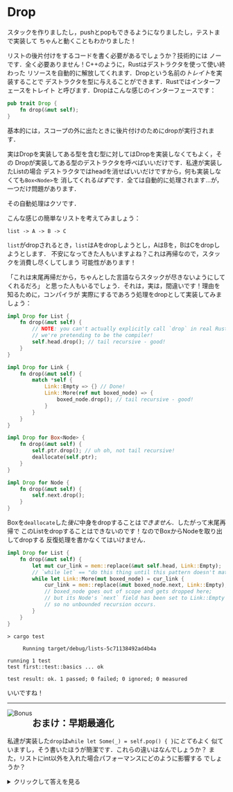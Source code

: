 # Drop

スタックを作りましたし，pushとpopもできるようになりましたし，テストまで実装して
ちゃんと動くこともわかりました！

リストの後片付けをするコードを書く必要があるでしょうか？技術的には
ノーです．全く必要ありません！C++のように，Rustはデストラクタを使って使い終わった
リソースを自動的に解放してくれます．Dropという名前の*トレイト*を実装することで
デストラクタを型に与えることができます．Rustではインターフェースをトレイト
と呼びます．Dropはこんな感じのインターフェースです：

```rust ,ignore
pub trait Drop {
    fn drop(&mut self);
}
```

基本的には，スコープの外に出たときに後片付けのためにdropが実行されます．

実はDropを実装してある型を含む型に対してはDropを実装しなくてもよく，その
Dropが実装してある型のデストラクタを呼べばいいだけです．私達が実装したListの場合
デストラクタではheadを消せばいいだけですから，何も実装しなくても`Box<Node>`を
消してくれる*はず*です．全ては自動的に処理されます…が，一つだけ問題があります．

その自動処理はクソです．

こんな感じの簡単なリストを考えてみましょう：


```text
list -> A -> B -> C
```

`list`がdropされるとき，`list`はAをdropしようとし，AはBを，BはCをdropしようとします．
不安になってきた人もいますよね？これは再帰なので，スタックを消費し尽くしてしまう
可能性があります！

「これは末尾再帰だから，ちゃんとした言語ならスタックが尽きないようにしてくれるだろ」
と思った人もいるでしょう．それは，実は，間違いです！理由を知るために，コンパイラが
実際にするであろう処理をdropとして実装してみましょう：


```rust ,ignore
impl Drop for List {
    fn drop(&mut self) {
        // NOTE: you can't actually explicitly call `drop` in real Rust code;
        // we're pretending to be the compiler!
        self.head.drop(); // tail recursive - good!
    }
}

impl Drop for Link {
    fn drop(&mut self) {
        match *self {
            Link::Empty => {} // Done!
            Link::More(ref mut boxed_node) => {
                boxed_node.drop(); // tail recursive - good!
            }
        }
    }
}

impl Drop for Box<Node> {
    fn drop(&mut self) {
        self.ptr.drop(); // uh oh, not tail recursive!
        deallocate(self.ptr);
    }
}

impl Drop for Node {
    fn drop(&mut self) {
        self.next.drop();
    }
}
```

Boxを`deallocate`した*後に*中身をdropすることは*できません*．したがって末尾再帰で
このListをdropすることはできないのです！なのでBoxからNodeを取り出してdropする
反復処理を書かなくてはいけません．


```rust ,ignore
impl Drop for List {
    fn drop(&mut self) {
        let mut cur_link = mem::replace(&mut self.head, Link::Empty);
        // `while let` == "do this thing until this pattern doesn't match"
        while let Link::More(mut boxed_node) = cur_link {
            cur_link = mem::replace(&mut boxed_node.next, Link::Empty);
            // boxed_node goes out of scope and gets dropped here;
            // but its Node's `next` field has been set to Link::Empty
            // so no unbounded recursion occurs.
        }
    }
}
```

```text
> cargo test

     Running target/debug/lists-5c71138492ad4b4a

running 1 test
test first::test::basics ... ok

test result: ok. 1 passed; 0 failed; 0 ignored; 0 measured

```

いいですね！

----------------------

<span style="float:left">![Bonus](img/profbee.gif)</span>

## おまけ：早期最適化

私達が実装した`drop`は`while let Some(_) = self.pop() { }`に*とても*よく
似ていますし，そう書いたほうが簡潔です．これらの違いはなんでしょうか？
また，リストにint以外を入れた場合パフォーマンスにどのように影響する
でしょうか？

<details>
  <summary>クリックして答えを見る</summary>

`pop`は`Option<i32>`を返しますが，私達の実装ではLink（`Box<Node>`）に対する操作を行います．つまり，私達の実装はNodeのポインタを
動かすだけであるのに対し，popはNodeの値をムーブするのです．もしListを一般化してDrop実装済みめちゃデカ型（VeryBigThingWithADropImpl
　略して　VBTWADI）も入れられるようにしたとき，これは超コストのかかる操作になるおそれがあります．しかし，Boxは内容物のDropをそのまま
呼べるのでこの問題を回避することができます．VBTWADIを入れることこそが*まさしく*配列ではなく連結リストを使うメリットなので，VBTWADIを
使うときパフォーマンスが良くなかったらちょっと残念ですよね．

両方の実装のいいとこ取りをしたいなら，新しく`fn pop_node(&mut self) -> Link`というメソッドを
作り，これを使って`pop`と`drop`を実装するのがいいでしょう．

</details>
